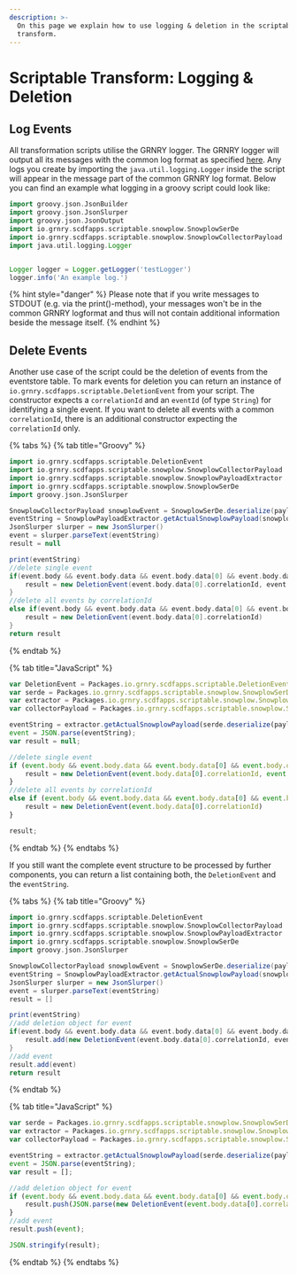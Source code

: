 ```yaml
---
description: >-
  On this page we explain how to use logging & deletion in the scriptable
  transform.
---
```


# Scriptable Transform: Logging & Deletion

## Log Events

All transformation scripts utilise the GRNRY logger. The GRNRY logger will output all its messages with the common log format as specified [here](../../../operator-reference/site-reliability/common-log-format.md). Any logs you create by importing the `java.util.logging.Logger` inside the script will appear in the message part of the common GRNRY log format. Below you can find an example what logging in a groovy script could look like:

```groovy
import groovy.json.JsonBuilder
import groovy.json.JsonSlurper
import groovy.json.JsonOutput
import io.grnry.scdfapps.scriptable.snowplow.SnowplowSerDe
import io.grnry.scdfapps.scriptable.snowplow.SnowplowCollectorPayload
import java.util.logging.Logger


Logger logger = Logger.getLogger('testLogger')
logger.info('An example log.')
```

{% hint style="danger" %}
Please note that if you write messages to STDOUT \(e.g. via the print\(\)-method\), your messages won't be in the common GRNRY logformat and thus will not contain additional information beside the message itself.
{% endhint %}

## Delete Events

Another use case of the script could be the deletion of events from the eventstore table. To mark events for deletion you can return an instance of `io.grnry.scdfapps.scriptable.DeletionEvent` from your script. The constructor expects a `correlationId` and an `eventId` \(of type `String`\) for identifying a single event. If you want to delete all events with a common `correlationId`, there is an additional constructor expecting the `correlationId`  only.

{% tabs %}
{% tab title="Groovy" %}
```groovy
import io.grnry.scdfapps.scriptable.DeletionEvent
import io.grnry.scdfapps.scriptable.snowplow.SnowplowCollectorPayload
import io.grnry.scdfapps.scriptable.snowplow.SnowplowPayloadExtractor
import io.grnry.scdfapps.scriptable.snowplow.SnowplowSerDe
import groovy.json.JsonSlurper

SnowplowCollectorPayload snowplowEvent = SnowplowSerDe.deserialize(payload)
eventString = SnowplowPayloadExtractor.getActualSnowplowPayload(snowplowEvent)
JsonSlurper slurper = new JsonSlurper()
event = slurper.parseText(eventString)
result = null

print(eventString)
//delete single event
if(event.body && event.body.data && event.body.data[0] && event.body.data[0].correlationId && event.body.data[0].eventId) {
    result = new DeletionEvent(event.body.data[0].correlationId, event.body.data[0].eventId)
}
//delete all events by correlationId
else if(event.body && event.body.data && event.body.data[0] && event.body.data[0].correlationId) {
    result = new DeletionEvent(event.body.data[0].correlationId)
}
return result

```
{% endtab %}

{% tab title="JavaScript" %}
```javascript
var DeletionEvent = Packages.io.grnry.scdfapps.scriptable.DeletionEvent
var serde = Packages.io.grnry.scdfapps.scriptable.snowplow.SnowplowSerDe; 
var extractor = Packages.io.grnry.scdfapps.scriptable.snowplow.SnowplowPayloadExtractor; 
var collectorPayload = Packages.io.grnry.scdfapps.scriptable.snowplow.SnowplowCollectorPayload; 

eventString = extractor.getActualSnowplowPayload(serde.deserialize(payload)); 
event = JSON.parse(eventString); 
var result = null; 

//delete single event
if (event.body && event.body.data && event.body.data[0] && event.body.data[0].correlationId && event.body.data[0].eventId) { 
    result = new DeletionEvent(event.body.data[0].correlationId, event.body.data[0].eventId) 
}
//delete all events by correlationId
else if (event.body && event.body.data && event.body.data[0] && event.body.data[0].correlationId) { 
    result = new DeletionEvent(event.body.data[0].correlationId)
}

result;
```
{% endtab %}
{% endtabs %}

If you still want the complete event structure to be processed by further components, you can return a list containing both, the `DeletionEvent` and the `eventString`.

{% tabs %}
{% tab title="Groovy" %}
```groovy
import io.grnry.scdfapps.scriptable.DeletionEvent
import io.grnry.scdfapps.scriptable.snowplow.SnowplowCollectorPayload
import io.grnry.scdfapps.scriptable.snowplow.SnowplowPayloadExtractor
import io.grnry.scdfapps.scriptable.snowplow.SnowplowSerDe
import groovy.json.JsonSlurper

SnowplowCollectorPayload snowplowEvent = SnowplowSerDe.deserialize(payload)
eventString = SnowplowPayloadExtractor.getActualSnowplowPayload(snowplowEvent)
JsonSlurper slurper = new JsonSlurper()
event = slurper.parseText(eventString)
result = []

print(eventString)
//add deletion object for event
if(event.body && event.body.data && event.body.data[0] && event.body.data[0].correlationId && event.body.data[0].eventId) {
    result.add(new DeletionEvent(event.body.data[0].correlationId, event.body.data[0].eventId))
}
//add event
result.add(event)
return result
```
{% endtab %}

{% tab title="JavaScript" %}
```javascript
var serde = Packages.io.grnry.scdfapps.scriptable.snowplow.SnowplowSerDe; 
var extractor = Packages.io.grnry.scdfapps.scriptable.snowplow.SnowplowPayloadExtractor; 
var collectorPayload = Packages.io.grnry.scdfapps.scriptable.snowplow.SnowplowCollectorPayload; 

eventString = extractor.getActualSnowplowPayload(serde.deserialize(payload)); 
event = JSON.parse(eventString); 
var result = []; 

//add deletion object for event
if (event.body && event.body.data && event.body.data[0] && event.body.data[0].correlationId && event.body.data[0].eventId) { 
    result.push(JSON.parse(new DeletionEvent(event.body.data[0].correlationId, event.body.data[0].eventId).toJSON()));
}
//add event
result.push(event);

JSON.stringify(result);
```
{% endtab %}
{% endtabs %}



